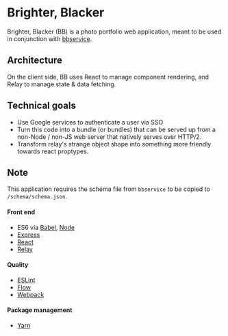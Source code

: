 # Brighter, Blacker

Brighter, Blacker (BB) is a photo portfolio web application, meant to be used in conjunction with [bbservice](https://github.com/object88/bbservice).

## Architecture

On the client side, BB uses React to manage component rendering, and Relay to manage state & data fetching.

## Technical goals

* Use Google services to authenticate a user via SSO
* Turn this code into a bundle (or bundles) that can be served up from a non-Node / non-JS web server that natively serves over HTTP/2.
* Transform relay's strange object shape into something more friendly towards react proptypes.

## Note
This application requires the schema file from `bbservice` to be copied to `/schema/schema.json`.

#### Front end
* ES6 via [Babel](https://babeljs.io/), [Node](https://nodejs.org/en/)
* [Express](https://expressjs.com/)
* [React](https://facebook.github.io/react/)
* [Relay](https://facebook.github.io/relay/)

#### Quality
* [ESLint](http://eslint.org/)
* [Flow](https://flowtype.org/)
* [Webpack](https://webpack.js.org/)

#### Package management
* [Yarn](https://yarnpkg.com/)
